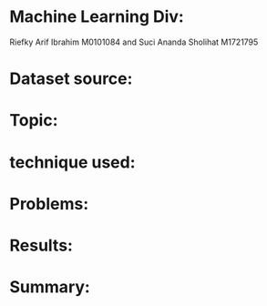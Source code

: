 # Machine Learning Div:
Riefky Arif Ibrahim M0101084 and Suci Ananda Sholihat M1721795

# Dataset source: 

# Topic:

# technique used:

# Problems:

# Results:

# Summary:
